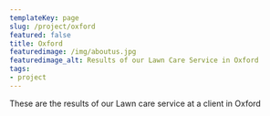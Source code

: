 ```yaml
---
templateKey: page
slug: /project/oxford
featured: false
title: Oxford
featuredimage: /img/aboutus.jpg
featuredimage_alt: Results of our Lawn Care Service in Oxford
tags:
- project
---
```

These are the results of our Lawn care service at a client in Oxford


